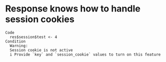 # Response knows how to handle session cookies

    Code
      res$session$test <- 4
    Condition
      Warning:
      Session cookie is not active
      i Provide `key` and `session_cookie` values to turn on this feature

